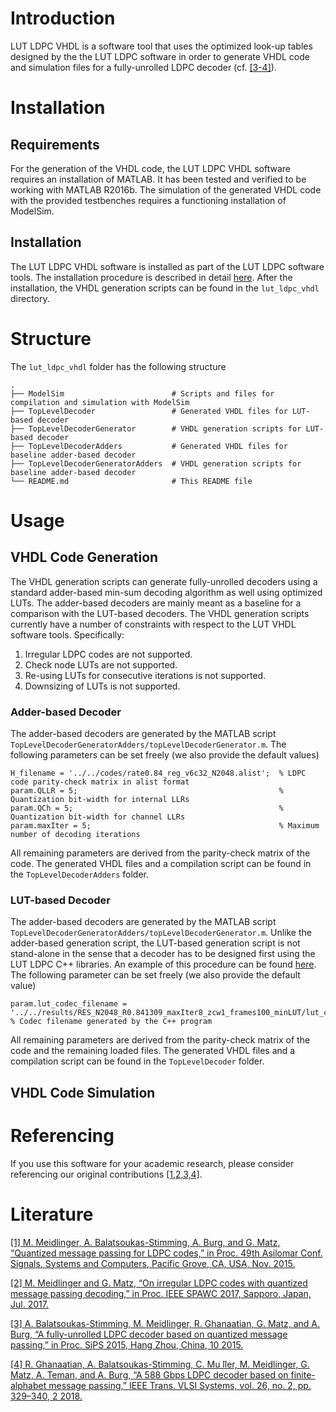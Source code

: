 # Introduction
LUT LDPC VHDL is a software tool that uses the optimized look-up tables designed by the the LUT LDPC software in order to generate VHDL code and simulation files for a fully-unrolled LDPC decoder (cf. [[3-4]](#literature)).

# Installation

## Requirements
For the generation of the VHDL code, the LUT LDPC VHDL software requires an installation of MATLAB. It has been tested and verified to be working with MATLAB R2016b. The simulation of the generated VHDL code with the provided testbenches requires a functioning installation of ModelSim.

## Installation
The LUT LDPC VHDL software is installed as part of the LUT LDPC software tools. The installation procedure is described in detail [here](https://dev.meidlinger.info/michael.meidlinger/lut_ldpc/blob/master/README.md#installation). After the installation, the VHDL generation scripts can be found in the `lut_ldpc_vhdl` directory.

# Structure
The `lut_ldpc_vhdl` folder has the following structure
```
.
├── ModelSim                        # Scripts and files for compilation and simulation with ModelSim
├── TopLevelDecoder                 # Generated VHDL files for LUT-based decoder
├── TopLevelDecoderGenerator        # VHDL generation scripts for LUT-based decoder
├── TopLevelDecoderAdders           # Generated VHDL files for baseline adder-based decoder
├── TopLevelDecoderGeneratorAdders  # VHDL generation scripts for baseline adder-based decoder
└── README.md                       # This README file
```

# Usage

## VHDL Code Generation
The VHDL generation scripts can generate fully-unrolled decoders using a standard adder-based min-sum decoding algorithm as well using optimized LUTs. The adder-based decoders are mainly meant as a baseline for a comparison with the LUT-based decoders. The VHDL generation scripts currently have a number of constraints with respect to the LUT VHDL software tools. Specifically:

1. Irregular LDPC codes are not supported.
2. Check node LUTs are not supported.
3. Re-using LUTs for consecutive iterations is not supported.
4. Downsizing of LUTs is not supported.

### Adder-based Decoder
The adder-based decoders are generated by the MATLAB script `TopLevelDecoderGeneratorAdders/topLevelDecoderGenerator.m`. The following parameters can be set freely (we also provide the default values)
```
H_filename = '../../codes/rate0.84_reg_v6c32_N2048.alist';  % LDPC code parity-check matrix in alist format
param.QLLR = 5;                                             % Quantization bit-width for internal LLRs
param.QCh = 5;                                              % Quantization bit-width for channel LLRs
param.maxIter = 5;                                          % Maximum number of decoding iterations
```
All remaining parameters are derived from the parity-check matrix of the code. The generated VHDL files and a compilation script can be found in the `TopLevelDecoderAdders` folder.

### LUT-based Decoder
The adder-based decoders are generated by the MATLAB script `TopLevelDecoderGeneratorAdders/topLevelDecoderGenerator.m`. Unlike the adder-based generation script, the LUT-based generation script is not stand-alone in the sense that a decoder has to be designed first using the LUT LDPC C++ libraries. An example of this procedure can be found  [here](https://dev.meidlinger.info/michael.meidlinger/lut_ldpc/blob/master/README.md#designing-lut-decoders-and-testing-bit-error-rate-performance). The following parameter can be set freely (we also provide the default value)
```
param.lut_codec_filename = '../../results/RES_N2048_R0.841309_maxIter8_zcw1_frames100_minLUT/lut_codec.it';  % Codec filename generated by the C++ program
```
All remaining parameters are derived from the parity-check matrix of the code and the remaining loaded files. The generated VHDL files and a compilation script can be found in the `TopLevelDecoder` folder.

## VHDL Code Simulation

# Referencing
If you use this software for your academic research, please consider referencing our original contributions [[1,2,3,4]](#literature).

# Literature
[[1] M. Meidlinger, A. Balatsoukas-Stimming, A. Burg, and G. Matz, “Quantized message passing for LDPC codes,” in Proc. 49th Asilomar Conf. Signals, Systems and Computers, Pacific Grove, CA, USA, Nov. 2015.](http://ieeexplore.ieee.org/document/7421419/)

[[2] M. Meidlinger and G. Matz, “On irregular LDPC codes with quantized message passing decoding,” in Proc. IEEE SPAWC 2017, Sapporo, Japan, Jul. 2017.
](http://ieeexplore.ieee.org/document/8227780/)

[[3]  A. Balatsoukas-Stimming, M. Meidlinger, R. Ghanaatian, G. Matz, and A. Burg, “A fully-unrolled LDPC decoder based on quantized message passing,” in Proc. SiPS 2015, Hang Zhou, China, 10 2015.
](http://ieeexplore.ieee.org/abstract/document/7345024/)

[[4] R. Ghanaatian, A. Balatsoukas-Stimming, C. Mu ̈ller, M. Meidlinger, G. Matz, A. Teman, and A. Burg, “A 588 Gbps LDPC decoder based on finite-alphabet message passing,” IEEE Trans. VLSI Systems, vol. 26, no. 2, pp. 329–340, 2 2018.
](http://ieeexplore.ieee.org/document/8113527/)
